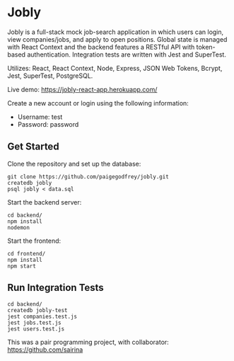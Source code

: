# Jobly

Jobly is a full-stack mock job-search application in which users can login, view companies/jobs, and apply to open positions. Global state is managed with React Context and the backend features a RESTful API with token-based authentication. Integration tests are written with Jest and SuperTest.

Utilizes: React, React Context, Node, Express, JSON Web Tokens, Bcrypt, Jest, SuperTest, PostgreSQL.

Live demo: https://jobly-react-app.herokuapp.com/

Create a new account or login using the following information:

* Username: test
* Password: password

## Get Started
Clone the repository and set up the database:

```
git clone https://github.com/paigegodfrey/jobly.git
createdb jobly
psql jobly < data.sql
```

Start the backend server:

```
cd backend/
npm install
nodemon
```

Start the frontend:

```
cd frontend/
npm install
npm start
```

## Run Integration Tests

```
cd backend/
createdb jobly-test
jest companies.test.js
jest jobs.test.js
jest users.test.js
```

This was a pair programming project, with collaborator: https://github.com/sairina
